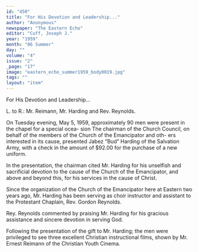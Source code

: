 ```yaml
---
id: "450"
title: "For His Devotion and Leadership..."
author: "Anonymous"
newspaper: "The Eastern Echo"
editor: "Cuff, Joseph J."
year: "1959"
month: "06 Summer"
day: ""
volume: "4"
issue: "2"
_page: "17"
image: "eastern_echo_summer1959_body0019.jpg"
tags: ""
layout: "item"
---
```

For His Devotion and Leadership...

L. to R.: Mr. Reimann, Mr. Harding and Rev. Reynolds.

On Tuesday evening, May 5, 1959, approximately 90 men were present in the chapel for a special ocea-
sion The chairman of the Church Council, on behalf of the members of the Church of the Emancipator and oth-
ers interested in its cause, presented Jabez “Bud” Harding of the Salvation Army, with a check in the amount
of $92.00 for the purchase of a new uniform.

In the presentation, the chairman cited Mr. Harding for his unselfish and sacrificial devotion to the
cause of the Church of the Emancipator, and above and beyond this, for his services in the cause of Christ.

Since the organization of the Church of the Emancipator here at Eastern two years ago, Mr. Harding
has been serving as choir instructor and assistant to the Protestant Chaplain, Rev. Gordon Reynolds.

Rey. Reynolds commented by praising Mr. Harding for his gracious assistance and sincere devotion in
serving God.

Following the presentation of the gift to Mr. Harding; the men were privileged to see three excellent
Christian instructional films, shown by Mr. Ernest Reimann of the Christian Youth Cinema.
